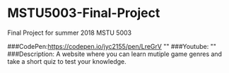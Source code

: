 # MSTU5003-Final-Project
Final Project for summer 2018 MSTU 5003

###CodePen:https://codepen.io/jyc2155/pen/LreGrV
""
###Youtube:
""
###Description: A website where you can learn mutiple game genres and take a short quiz to test your knowledge. 
